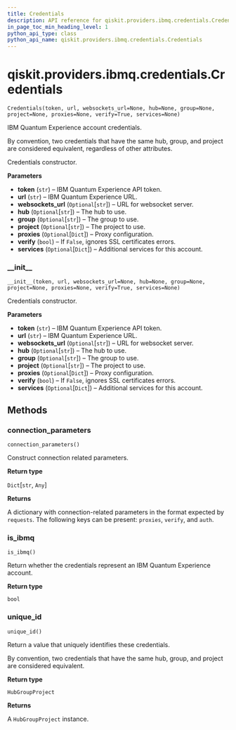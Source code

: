 ```yaml
---
title: Credentials
description: API reference for qiskit.providers.ibmq.credentials.Credentials
in_page_toc_min_heading_level: 1
python_api_type: class
python_api_name: qiskit.providers.ibmq.credentials.Credentials
---
```


# qiskit.providers.ibmq.credentials.Credentials

<span id="qiskit.providers.ibmq.credentials.Credentials" />

`Credentials(token, url, websockets_url=None, hub=None, group=None, project=None, proxies=None, verify=True, services=None)`

IBM Quantum Experience account credentials.

<Admonition title="Note" type="note">
  By convention, two credentials that have the same hub, group, and project are considered equivalent, regardless of other attributes.
</Admonition>

Credentials constructor.

**Parameters**

*   **token** (`str`) – IBM Quantum Experience API token.
*   **url** (`str`) – IBM Quantum Experience URL.
*   **websockets\_url** (`Optional`\[`str`]) – URL for websocket server.
*   **hub** (`Optional`\[`str`]) – The hub to use.
*   **group** (`Optional`\[`str`]) – The group to use.
*   **project** (`Optional`\[`str`]) – The project to use.
*   **proxies** (`Optional`\[`Dict`]) – Proxy configuration.
*   **verify** (`bool`) – If `False`, ignores SSL certificates errors.
*   **services** (`Optional`\[`Dict`]) – Additional services for this account.

### \_\_init\_\_

<span id="qiskit.providers.ibmq.credentials.Credentials.__init__" />

`__init__(token, url, websockets_url=None, hub=None, group=None, project=None, proxies=None, verify=True, services=None)`

Credentials constructor.

**Parameters**

*   **token** (`str`) – IBM Quantum Experience API token.
*   **url** (`str`) – IBM Quantum Experience URL.
*   **websockets\_url** (`Optional`\[`str`]) – URL for websocket server.
*   **hub** (`Optional`\[`str`]) – The hub to use.
*   **group** (`Optional`\[`str`]) – The group to use.
*   **project** (`Optional`\[`str`]) – The project to use.
*   **proxies** (`Optional`\[`Dict`]) – Proxy configuration.
*   **verify** (`bool`) – If `False`, ignores SSL certificates errors.
*   **services** (`Optional`\[`Dict`]) – Additional services for this account.

## Methods

### connection\_parameters

<span id="qiskit.providers.ibmq.credentials.Credentials.connection_parameters" />

`connection_parameters()`

Construct connection related parameters.

**Return type**

`Dict`\[`str`, `Any`]

**Returns**

A dictionary with connection-related parameters in the format expected by `requests`. The following keys can be present: `proxies`, `verify`, and `auth`.

### is\_ibmq

<span id="qiskit.providers.ibmq.credentials.Credentials.is_ibmq" />

`is_ibmq()`

Return whether the credentials represent an IBM Quantum Experience account.

**Return type**

`bool`

### unique\_id

<span id="qiskit.providers.ibmq.credentials.Credentials.unique_id" />

`unique_id()`

Return a value that uniquely identifies these credentials.

By convention, two credentials that have the same hub, group, and project are considered equivalent.

**Return type**

`HubGroupProject`

**Returns**

A `HubGroupProject` instance.

